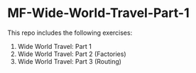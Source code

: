 # MF-Wide-World-Travel-Part-1
This repo includes the following exercises:
1. Wide World Travel: Part 1
2. Wide World Travel: Part 2 (Factories)
3. Wide World Travel: Part 3 (Routing)